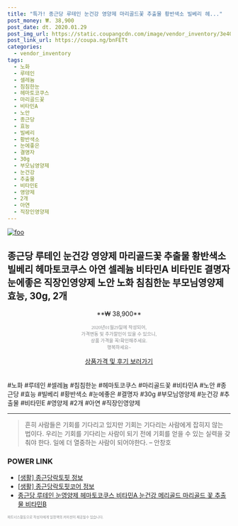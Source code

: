 ```yaml
--- 
title: "특가! 종근당 루테인 눈건강 영양제 마리골드꽃 추출물 황반색소 빌베리 헤..." 
post_money: ₩. 38,900 
post_date: dt. 2020.01.29 
post_img_url: https://static.coupangcdn.com/image/vendor_inventory/3e40/a98072d849eaa74a3e73e22fa4597f6af4b21af5b112cea8481a55885677.jpg 
post_link_url: https://coupa.ng/bnFETt 
categories: 
  - vendor_inventory 
tags: 
  - 노화 
  - 루테인 
  - 셀레늄 
  - 침침한눈 
  - 헤마토코쿠스 
  - 마리골드꽃 
  - 비타민A 
  - 노안 
  - 종근당 
  - 효능 
  - 빌베리 
  - 황반색소 
  - 눈에좋은 
  - 결명자 
  - 30g 
  - 부모님영양제 
  - 눈건강 
  - 추출물 
  - 비타민E 
  - 영양제 
  - 2개 
  - 아연 
  - 직장인영양제 
--- 
```

[![foo](https://static.coupangcdn.com/image/vendor_inventory/3e40/a98072d849eaa74a3e73e22fa4597f6af4b21af5b112cea8481a55885677.jpg)](https://coupa.ng/bnFETt) 

## 종근당 루테인 눈건강 영양제 마리골드꽃 추출물 황반색소 빌베리 헤마토코쿠스 아연 셀레늄 비타민A 비타민E 결명자 눈에좋은 직장인영양제 노안 노화 침침한눈 부모님영양제 효능, 30g, 2개 
<p style="text-align: center;">**₩ 38,900**</p> 
<p style="text-align: center;"><span style="color: #898c8f; font-family: Georgia,Times,serif; font-size: 0.75em;">2020년01월29일에 작성되어, <br>가격변동 및 추가할인이 있을 수 있으니,<br> 상품 가격을 꼭!확인해주세요.<br>행복하세요~</span> 
</p>	 
<div markdown="0" style="text-align: center;"><a href="https://coupa.ng/bnFETt" class="btn btn--success">상품가격 및 후기 보러가기</a></div> 
<br><br> 
  #노화 #루테인 #셀레늄 #침침한눈 #헤마토코쿠스 #마리골드꽃 #비타민A #노안 #종근당 #효능 #빌베리 #황반색소 #눈에좋은 #결명자 #30g #부모님영양제 #눈건강 #추출물 #비타민E #영양제 #2개 #아연 #직장인영양제 
<hr> 

> 흔히 사람들은 기회를 기다리고 있지만 기회는 기다리는 사람에게 잡히지 않는 법이다. 우리는 기회를 기다리는 사람이 되기 전에 기회를 얻을 수 있는 실력을 갖춰야 한다. 일에 더 열중하는 사람이 되어야한다. – 안창호 


### POWER LINK

* <a href="https://blog.naver.com/sakai111/221760385634" target="_blank"> [생활] 종근당락토핏 정보 </a>
* <a href="https://blog.naver.com/sakai111/221769170217" target="_blank"> [생활] 종근당락토핏코어 정보 </a>
* <a href="https://blog.naver.com/fasyy4321/221789822250" target="_blank">종근당 루테인 눈영양제 헤마토코쿠스 비타민A 눈건강 메리골드 마리골드 꽃 추출물 비타민B </a>

<span style="color: #898c8f; font-family: Georgia,Times,serif; font-size: 0.55em;">파트너스활동으로 작성자에게 일정액의 커미션이 제공될수 있습니다.</span> 
